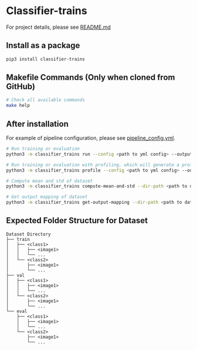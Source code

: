 # Classifier-trains

For project details, please see [README.md](https://github.com/wyhwong/classifier-trains)

## Install as a package
```bash
pip3 install classifier-trains
```

## Makefile Commands (Only when cloned from GitHub)

```bash
# Check all available commands
make help
```

## After installation

For example of pipeline configuration, please see [pipeline_config.yml](https://github.com/wyhwong/classifier-trains/blob/main/src/tests/test_data/pipeline_config.yml).

```bash
# Run training or evaluation
python3 -m classifier_trains run --config <path to yml config> --output_dir <output_dir>

# Run training or evaluation with profiling, which will generate a profile report
python3 -m classifier_trains profile --config <path to yml config> --output_dir <output_dir>

# Compute mean and std of dataset
python3 -m classifier_trains compute-mean-and-std --dir-path <path to dataset>

# Get output mapping of dataset
python3 -m classifier_trains get-output-mapping --dir-path <path to dataset>
```

## Expected Folder Structure for Dataset
```
Dataset Directory
├── train
│   ├── <class1>
│   │   ├── <image1>
│   │   └── ...
│   └── <class2>
│       ├── <image1>
│       └── ...
├── val
│   ├── <class1>
│   │   ├── <image1>
│   │   └── ...
│   └── <class2>
│       ├── <image1>
│       └── ...
└── eval
    ├── <class1>
    │   ├── <image1>
    │   └── ...
    └── <class2>
        ├── <image1>
        └── ...
```
